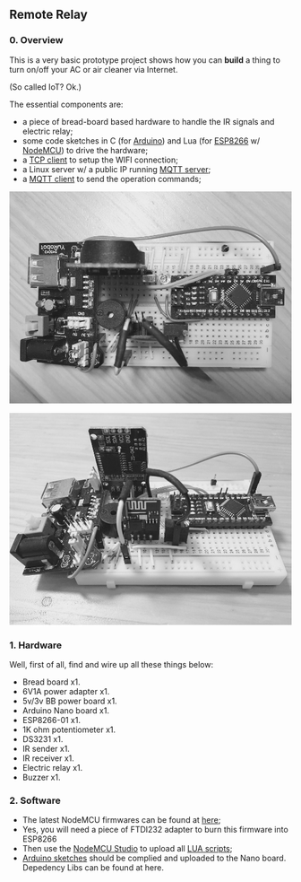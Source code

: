## Remote Relay ##

### 0. Overview ###
This is a very basic prototype project shows how you can **build** a thing to turn on/off your AC or air cleaner via Internet. 

(So called IoT? Ok.)

The essential components are:

- a piece of bread-board based hardware to handle the IR signals and electric relay;
- some code sketches in C (for [Arduino](http://www.arduino.cc/)) and Lua (for [ESP8266](http://espressif.com/en/products/esp8266/) w/ [NodeMCU](http://www.nodemcu.com/index_en.html)) to drive the hardware;
- a [TCP client](https://play.google.com/store/apps/details?id=com.sollae.eztcpclient) to setup the WIFI connection;
- a Linux server w/ a public IP running [MQTT server](https://github.com/emqtt/emqttd);
- a [MQTT client](http://mqttfx.org/) to send the operation commands;

![](https://raw.githubusercontent.com/LiyeXu/Arduino/master/RemoteRelay/BB02.jpg)
 
![](https://raw.githubusercontent.com/LiyeXu/Arduino/master/RemoteRelay/BB01.jpg)

### 1. Hardware ###
Well, first of all, find and wire up all these things below:

- Bread board x1.
- 6V1A power adapter x1.
- 5v/3v BB power board x1.
- Arduino Nano board x1.
- ESP8266-01 x1.
- 1K ohm potentiometer x1.
- DS3231 x1.
- IR sender x1.
- IR receiver x1.
- Electric relay x1.
- Buzzer x1.

### 2. Software ###

- The latest NodeMCU firmwares can be found at [here](https://github.com/nodemcu/nodemcu-firmware);
- Yes, you will need a piece of FTDI232 adapter to burn this firmware into ESP8266
- Then use the [NodeMCU Studio](http://bbs.nodemcu.com/t/nodemcu-studio-ban-ben-geng-xin-wei-build20150111-update-to-version-build20150111/64) to upload all [LUA scripts](https://github.com/LiyeXu/Arduino/tree/master/RemoteRelay/ESP8266);
- [Arduino sketches](https://github.com/LiyeXu/Arduino/tree/master/RemoteRelay/LCU) should be complied and uploaded to the Nano board. Depedency Libs can be found at here.